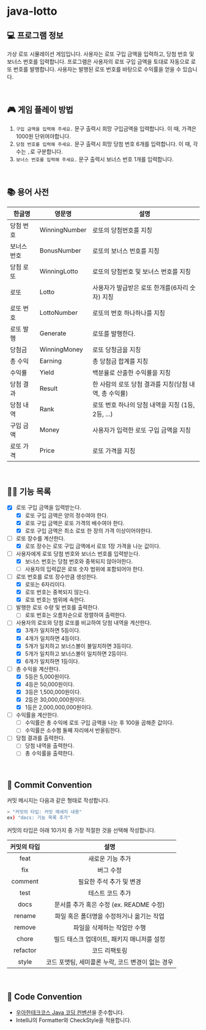 # java-lotto

## 💻 프로그램 정보

가상 로또 시뮬레이션 게임입니다.
사용자는 로또 구입 금액을 입력하고, 당첨 번호 및 보너스 번호를 입력합니다.
프로그램은 사용자의 로또 구입 금액을 토대로 자동으로 로또 번호를 발행합니다.
사용자는 발행된 로또 번호를 바탕으로 수익률을 얻을 수 있습니다.

<br>

## 🎮 게임 플레이 방법

1. `구입 금액을 입력해 주세요.` 문구 출력시 희망 구입금액을 입력합니다. 이 때, 가격은 1000원 단위여야합니다.
2. `당첨 번호를 입력해 주세요.` 문구 출력시 희망 당첨 번호 6개를 입력합니다. 이 때, 각 수는 `,`로 구분합니다.
3. `보너스 번호를 입력해 주세요.` 문구 출력시 보너스 번호 1개를 입력합니다.

<br>

## 📚 용어 사전

| 한글명      | 영문명        | 설명                                                  |
| ----------- | ------------- | ----------------------------------------------------- |
| 당첨 번호   | WinningNumber | 로또의 당첨번호를 지칭                                |
| 보너스 번호 | BonusNumber   | 로또의 보너스 번호를 지칭                             |
| 당첨 로또   | WinningLotto  | 로또의 당첨번호 및 보너스 번호를 지칭                 |
| 로또        | Lotto         | 사용자가 발급받은 로또 한개를(6자리 숫자) 지칭        |
| 로또 번호   | LottoNumber   | 로또의 번호 하나하나를 지칭                           |
| 로또 발행   | Generate      | 로또를 발행한다.                                      |
| 당첨금      | WinningMoney  | 로또 당청금을 지칭                                    |
| 총 수익     | Earning       | 총 당첨금 합계를 지칭                                 |
| 수익률      | Yield         | 백분율로 산출한 수익률을 지칭                         |
| 당첨 결과   | Result        | 한 사람의 로또 당첨 결과를 지칭(당첨 내역, 총 수익률) |
| 당첨 내역   | Rank          | 로또 번호 하나의 당첨 내역을 지칭 (1등, 2등, ...)     |
| 구입 금액   | Money         | 사용자가 입력한 로또 구입 금액을 지칭                 |
| 로또 가격   | Price         | 로또 가격을 지칭                                      |

<br>

## 👨‍🍳 기능 목록

- [x] 로또 구입 금액을 입력받는다.
  - [x] 로또 구입 금액은 양의 정수여야 한다.
  - [x] 로또 구입 금액은 로또 가격의 배수여야 한다.
  - [x] 로또 구입 금액은 최소 로또 한 장의 가격 이상이어야한다.
- [ ] 로또 장수를 계산한다.
  - [x] 로또 장수는 로또 구입 금액에서 로또 1장 가격을 나눈 값이다.
- [ ] 사용자에게 로또 당첨 번호와 보너스 번호를 입력받는다.
  - [x] 보너스 번호는 당첨 번호와 중복되지 않아야한다.
  - [ ] 사용자의 입력값은 로또 숫자 범위에 포함되어야 한다.
- [ ] 로또 번호를 로또 장수만큼 생성한다.
  - [x] 로또는 6자리이다.
  - [x] 로또 번호는 중복되지 않는다.
  - [x] 로또 번호는 범위에 속한다.
- [ ] 발행한 로또 수량 및 번호를 출력한다.
  - [ ] 로또 번호는 오름차순으로 정렬하여 출력한다.
- [ ] 사용자의 로또와 당첨 로또를 비교하여 당첨 내역을 계산한다.
  - [x] 3개가 일치하면 5등이다.
  - [x] 4개가 일치하면 4등이다.
  - [x] 5개가 일치하고 보너스볼이 불일치하면 3등이다.
  - [x] 5개가 일치하고 보너스볼이 일치하면 2등이다.
  - [x] 6개가 일치하면 1등이다.
- [ ] 총 수익을 계산한다.
  - [x] 5등은 5,000원이다.
  - [x] 4등은 50,000원이다.
  - [x] 3등은 1,500,000원이다.
  - [x] 2등은 30,000,000원이다.
  - [x] 1등은 2,000,000,000원이다.
- [ ] 수익률을 계산한다.
  - [ ] 수익률은 총 수익에 로또 구입 금액을 나눈 후 100을 곱해준 값이다.
  - [ ] 수익률은 소수쩜 둘째 자리에서 반올림한다.
- [ ] 당첨 결과를 출력한다.
  - [ ] 당첨 내역을 출력한다.
  - [ ] 총 수익률을 출력한다.

<br>

## 📌 Commit Convention

커밋 메시지는 다음과 같은 형태로 작성합니다.

```Bash
> "커밋의 타입: 커밋 메세지 내용"
ex) "docs: 기능 목록 추가"
```

커밋의 타입은 아래 10가지 중 가장 적절한 것을 선택해 작성합니다.

| 커밋의 타입 |                       설명                        |
| :---------: | :-----------------------------------------------: |
|    feat     |                 새로운 기능 추가                  |
|     fix     |                     버그 수정                     |
|   comment   |             필요한 주석 추가 및 변경              |
|    test     |                 테스트 코드 추가                  |
|    docs     |      문서를 추가 혹은 수정 (ex. README 수정)      |
|   rename    |     파일 혹은 폴더명을 수정하거나 옮기는 작업     |
|   remove    |            파일을 삭제하는 작업만 수행            |
|    chore    |    빌드 태스크 업데이트, 패키지 매니저를 설정     |
|  refactor   |                   코드 리팩토링                   |
|    style    | 코드 포맷팅, 세미콜론 누락, 코드 변경이 없는 경우 |

<br>

## 📌 Code Convention

- [우아한테크코스 Java 코딩 컨벤션](https://github.com/woowacourse/woowacourse-docs/tree/main/styleguide/java)을 준수합니다.
- IntelliJ의 Formatter와 CheckStyle을 적용합니다.
